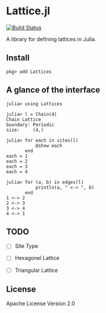 # Lattice.jl

[![Build Status](https://travis-ci.org/Roger-luo/Lattices.jl.svg?branch=master)](https://travis-ci.org/Roger-luo/Lattices.jl)

A library for defining lattices in Julia.

## Install

```
pkg> add Lattices
```

## A glance of the interface

```julia-repl
julia> using Lattices               
                                    
julia> l = Chain(4)                 
Chain Lattice                       
boundary: Periodic                  
size:     (4,)                      
                                    
julia> for each in sites(l)         
           @show each               
       end                          
each = 1                            
each = 2                            
each = 3                            
each = 4                            
                                    
julia> for (a, b) in edges(l)   
           println(a, " <-> ", b)
       end                          
1 <-> 2                              
2 <-> 3                              
3 <-> 4                              
4 <-> 1                              
```

## TODO

- [ ] Site Type

- [ ] Hexagonel Lattice
- [ ] Triangular Lattice

## License

Apache License Version 2.0
